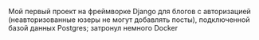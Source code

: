Мой первый проект на фреймворке Django для блогов с авторизацией (неавторизованные юзеры не могут добавлять посты), подключенной базой данных Postgres; затронул немного Docker
